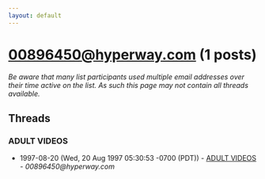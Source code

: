 ```yaml
---
layout: default
---
```


# 00896450@hyperway.com (1 posts)

_Be aware that many list participants used multiple email addresses over their time active on the list. As such this page may not contain all threads available._

## Threads

### ADULT VIDEOS
+ 1997-08-20 (Wed, 20 Aug 1997 05:30:53 -0700 (PDT)) - [ADULT VIDEOS](/archive/1997/08/d4c5ef7421e8e47518e8866b28231bed173eb2ef564171612e6698a208373040) - _00896450@hyperway.com_


